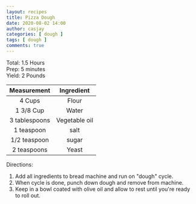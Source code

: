 ```yaml
---
layout: recipes
title: Pizza Dough
date: 2020-08-02 14:00
author: casjay
categories: [ dough ]
tags: [ dough ]
comments: true
---
```

  
Total: 1.5 Hours  
Prep: 5 minutes  
Yield: 2 Pounds  
  
|  Measurement  |  Ingredient   |
| :-----------: | :-----------: |
|    4 Cups     |     Flour     |
|   1 3/8 Cup   |     Water     |
| 3 tablespoons | Vegetable oil |
|  1 teaspoon   |     salt      |
|  1/2 teaspoon |     sugar     |
|  2 teaspoons  |     Yeast     |

Directions:  

1) Add all ingredients to bread machine and run on "dough" cycle.  
2) When cycle is done, punch down dough and remove from machine.  
3) Keep in a bowl coated with olive oil and allow to rest until you're ready to roll out.  
